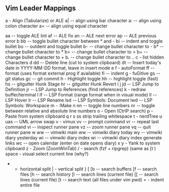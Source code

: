 ## Vim Leader Mappings

a - Align (Tabularize) or ALE
  a| -- align using bar character
  a: -- align using colon character
  a= -- align using equal character

  aa -- toggle ALE lint
  af -- ALE fix
  an -- ALE next error
  ap -- ALE previous error
b
  bb -- toggle bullet character between * and -
  bi -- indent and toggle bullet
  bo -- outdent and toggle bullet
  b- -- change bullet character to -
  b* -- change bullet character to * 
  b> -- change bullet character to >
  b+ -- change bullet character to +
  b. -- change bullet character to ..
c - list hidden Characters
d
  dd -- Delete line (cut to system clipboard)
  dt -- Insert today's date in YYYY-MM-DD format, leave in insert mode
e
f - autoFormat
  ff -- format (uses format external prog if available)
  fi -- indent
g - fuGitive
  gs -- git status
  gc -- git commit
h - Highlight toggle
  hh -- highlight toggle (fast)
  hs -- gitgutter Hunk Stage
  hr -- gitgutter Hunk Revert
i
j
  jd -- LSP Jump to Definition
  jr -- LSP Jump to References (find references)
k - redraw buffer/terminal
l
  lf  -- LSP Format (range format when in visual mode)
  ll  -- LSP Hover
  lr  -- LSP Rename
  lsd -- LSP Symbols: Document
  lwd -- LSP Symbols: Workspace
m - :Make
n
  nn -- toggle line numbers
  nr -- toggle between relative and absolute line numbers
o - Open (CtrlP search)
p - Paste from system clipboard
q
r
s
  ss  strip trailing whitespace
t - nerdTree
u
  uas -- UML arrow swap
v - vimux
  vv -- prompt command
  vr -- repeat last command
  vi -- inspect runner pane
  vz -- zoom runner pane
  vq -- quit runner pane
w
  ww         -- vimwiki main
  w<leader>w -- vimwiki diary today
  w<leader>y -- vimwiki diary yesterday
  wi         -- vimwiki diary index
  w<leader>i -- vimwiki diary index generate links
  wc         -- open calendar (enter on date opens diary)
x
y - Yank to system clipboard
z - Zoom (ZoomWinTab)
/ - search (fzf + ripgrep) (same as <leader>[t )
space - visual select current line (why?)
- - horizontal split
| - vertical split
}
[
  [b -- search buffers
  [f -- search files
  [h -- search history
  [l -- search lines (current file)
  [[ -- search lines (current file)
  [t -- search text (all files under vim pwd)
= - indent entire file

